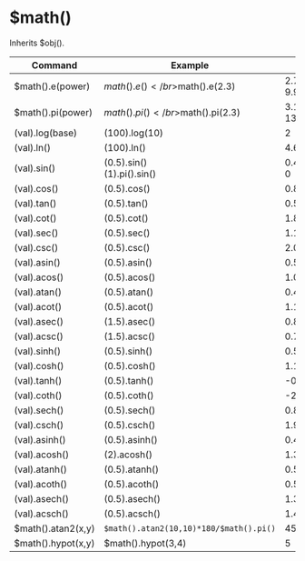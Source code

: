 # $math()

Inherits $obj().

Command | Example | Result
------------ | ------------- | -------------
$math().e(power) | $math().e()</br>$math().e(2.3) | 2.71828182845904523536028747135266</br>9.9741824548147207399576151569088
$math().pi(power) | $math().pi()</br>$math().pi(2.3) | 3.1415926535897932384626433832795</br>13.9137663852357115150632799555148
(val).log(base) | (100).log(10) | 2
(val).ln() | (100).ln() | 4.605170185988091368035982909368
(val).sin() | (0.5).sin()</br>(1).pi().sin() | 0.47942553860420300027328793521557</br>0
(val).cos() | (0.5).cos() | 0.87758256189037271611628158260382
(val).tan() | (0.5).tan() | 0.5463024898437905132551794657802
(val).cot() | (0.5).cot() | 1.830487721712451919268019438968
(val).sec() | (0.5).sec() | 1.1394939273245491223133277682049
(val).csc() | (0.5).csc() | 2.08582964293348818577250167545929
(val).asin() | (0.5).asin() | 0.52359877559829887307710723054658
(val).acos() | (0.5).acos() | 1.04719755119659774615421446109316
(val).atan() | (0.5).atan() | 0.46364760900080611621425623146121
(val).acot() | (0.5).acot() | 1.107148717794090503017065460178
(val).asec() | (1.5).asec() | 0.8410686705679302557765250318264
(val).acsc() | (1.5).acsc() | 0.72972765622696636345479665981332
(val).sinh() | (0.5).sinh() | 0.5210953054937473616224256264114
(val).cosh() | (0.5).cosh() | 1.1276259652063807852262251614026
(val).tanh() | (0.5).tanh() | -0.46211715726000975850231848364367
(val).coth() | (0.5).coth() | -2.163953413738652848770004010218
(val).sech() | (0.5).sech() | 0.8868188839700739086588977977834
(val).csch() | (0.5).csch() | 1.919034751334943719492202878727
(val).asinh() | (0.5).asinh() | 0.48121182505960344749775891342436
(val).acosh() | (2).acosh() | 1.3169578969248167086250463473079
(val).atanh() | (0.5).atanh() | 0.5493061443340548456976226184612
(val).acoth() | (0.5).acoth() | 0.5493061443340548456976226184612
(val).asech() | (0.5).asech() | 1.3169578969248167086250463473079
(val).acsch() | (0.5).acsch() | 1.4436354751788103424932767402731
$math().atan2(x,y) | `$math().atan2(10,10)*180/$math().pi()` | 45
$math().hypot(x,y) | $math().hypot(3,4) | 5
